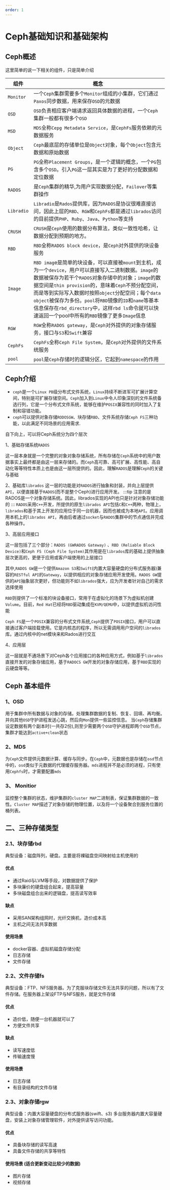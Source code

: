 ```yaml
---
order: 1
---
```



# Ceph基础知识和基础架构

## Ceph概述

这里简单的说一下相关的组件，只是简单介绍

|组件       |概念    |
|-----------|------- |
|`Monitor`| 一个`Ceph`集群需要多个`Monitor`组成的小集群，它们通过`Paxos`同步数据，用来保存`OSD`的元数据 |
|`OSD`|`OSD`负责相应客户端请求返回具体数据的进程，一个`Ceph`集群一般都有很多个`OSD`|
|`MSD`|`MDS`全称`Cepg Metadata Service`，是`CephFs`服务依赖的元数据服务|
|`Object`|`Ceph`最底层的存储单位是`Object`对象，每个`Object`包含元数据和原始数据|
|`PG`|`PG`全称`Placement Groups`，是一个逻辑的概念，一个`PG`包含多个`OSD`。引入`PG`这一层其实是为了更好的分配数据和定位数据|
|`RADOS`|是`Ceph`集群的精华,为用户实现数据分配，`Failover`等集群操作|
|`Libradio`|`Libradio`是`Rados`提供库，因为`RADOS`是协议很难直接访问，因此上层的`RBD`、`RGW`和`CephFs`都是通过`librados`访问的目前提供`PHP`、`Ruby`、`Java`、`Python`等支持|
|`CRUSH`|`CRUSH`是`Ceph`使用的数据分布算法，类似一致性哈希，让数据分配到预期的地方。|
|`RBD`|`RBD`全称`RADOS block device`，是`Ceph`对外提供的块设备服务|
|`Image`|`RBD imag`e是简单的块设备，可以直接被`mount`到主机，成为一个`device`，用户可以直接写入二进制数据。`image`的数据被保存为若干个`RADOS`对象存储中的对象；`image`的数据空间是`thin provision`的，意味着`Ceph`不预分配空间，而是等到实际写入数据时按照`object`分配空间；每个`data object`被保存为多份。`pool`将`RBD`镜像的`ID`和`name`等基本信息保存在`rbd_directory`中，这样`rbd ls`命令就可以快速返回一个pool中所有的`RBD`镜像了更多`Image`信息|
|`RGW`|`RGW`全称`RADOS gateway`，是`Ceph`对外提供的对象存储服务，接口与`S3`和`Swift`兼容|
|`CephFs`|`CephFs`全称`Ceph File System`，是`Ceph`对外提供的文件系统服务|
|`pool`| `pool`是`Ceph`存储时的逻辑分区，它起到`namespace`的作用|

## Ceph介绍

- `ceph`是一个`Linux PB`级分布式文件系统，`Linux`持续不断进军可扩展计算空间，特别是可扩展存储空间。`Ceph`加入到`Linux`中令人印象深刻的文件系统备选行列，它是一个分布式文件系统，能够在维护`POSIX`兼容性的同时加入了复制和容错功能。
- `ceph`可以提供对象存储`RODOSGW`、块存储`RBD`、文件系统存储`Ceph FS`三种功能，以此满足不同场景的应用需求.

自下向上，可以将Ceph系统分为四个层次

1、基础存储系统`RADOS`

这一层本身就是一个完整的对象对象存储系统，所有存储在`Ceph`系统中的用户数据事实上最终都是由这一层来存储的。而`Ceph`高可靠、高可扩展、高性能、高自动化等等特性本质上也是由这一层所提供的。因此，理解`RADOS`是理解`Ceph`的关键与基础

2、基础库`librados`
这一层的功能是对`RADOS`进行抽象和封装，并向上层提供`API`，以便直接基于`RADOS`(而不是整个Ceph)进行应用开发。
:::tip
注意的是RADOS是一个对象存储系统。因此，librados实现的API也只是针对对象存储功能的
:::
`RADOS`采用`C++`开发，所提供的原生`librados API`包括`C`和`C++`两种，物理上，`librados`和基于其上开发的应用位于同一台机器，因而也被成为本地`API`。应用调用本机上的`librados API`，再由后者通过`socket`与`RADOS`集群中的节点通信并完成各种操作。

3、高层应用接口

这一层包括了三个部分：`RADOS (GWRADOS Gateway)` 、`RBD (Reliable Block Device)`和`Ceph FS (Ceph File System)`其作用是在`librados`库的基础上提供抽象层次更高的，更便于应用或客户端使用的上层接口

其中,`RADOS GW`是一个提供`Amazon S3`和`Swift`(内置大容量硬盘的分布式服务器)兼容的`RESTful API`的`Gateway`，以提供相应的对象存储应用开发使用。`RADOS GW`提供的`API`抽象层次更好，但功能则不如`librados`强大，应为开发者针对自己的需求选择使用

`RBD`则提供了一个标准的块设备接口，常用于在虚拟化的场景下为虚拟机创建`Volume`。目前，`Red Hat`已经将`RBD`驱动集成在`KVM/QEMU`中，以提供虚拟机访问性能

`Ceph FS`是一个`POSIX`兼容的分布式文件系统,`Ceph`提供了`POSIX`接口，用户可以直接通过客户端挂载使用。它是内核态的程序，所以无需调用用户空间的`librados`库。通过内核中的net模块来和Rados进行交互

4、应用层

这一层就是不通场景下对Ceph各个应用接口的各种应用方式，例如基于`librados`直接开发的对象存储应用，基于`RADOCS GW`开发的对象存储应用，基于`RBD`实现的云硬盘等等。

## Ceph 基本组件

### 1、OSD

用于集群中所有数据与对象的存储。处理集群数据的复制、恢复、回填、再均衡。并向其他`OSD`守护进程发送心跳，然后向`Mon`提供一些监控信息。
当`Ceph`存储集群设定数据有两个副本时(一共存2份),则至少需要两个`OSD`守护进程即两个`OSD`节点，集群才能达到`active+clean`状态

### 2、MDS

为`Ceph`文件提供元数据计算、缓存与同步。在`Ceph`中，元数据也是存储在`osd`节点中的，`osd`类似于元数据的代理缓存服务器。`mds`进程并不是必须的进程，只有使用`Cephfs`时，才需要配置`mds`

### 3、 Monitior

监控整个集群的状态，维护集群的`cluster MAP`二进制表，保证集群数据的一致性。`Cluster MAP`描述了对象存储的物理位置，以及将一个设备聚合到服务位置的桶列表。

## 二、三种存储类型

### 2.1、块存储rbd

典型设备：磁盘阵列，硬盘。主要是将裸磁盘空间映射给主机使用的

#### 优点

- 通过Raid与LVM等手段，对数据提供了保护
- 多块廉价的硬盘组合起来，提高容量
- 多块磁盘组合出来的逻辑盘，提高读写效率

#### 缺点

- 采用SAN架构组网时，光纤交换机，造价成本高
- 主机之间无法共享数据

#### 使用场景

- docker容器、虚拟机磁盘存储分配
- 日志存储
- 文件存储

### 2.2、文件存储fs

典型设备：FTP、NFS服务器。为了克服块存储文件无法共享的问题，所以有了文件存储。在服务器上架设FTP与NFS服务，就是文件存储

#### 优点

- 造价低，随便一台机器就可以了
- 方便文件共享

#### 缺点

- 读写速度低
- 传输速度慢

#### 使用场景

- 日志存储
- 有目录结构的文件存储

### 2.3、对象存储rgw

典型设备：内置大容量硬盘的分布式服务器(swift、s3)
多台服务器内置大容量硬盘，安装上对象存储管理软件，对外提供读写访问功能。

#### 优点

- 具备块存储的读写高速
- 具备文件存储的共享等特性

#### 使用场景 (适合更新变动比较少的数据)

- 图片存储
- 视频存储
